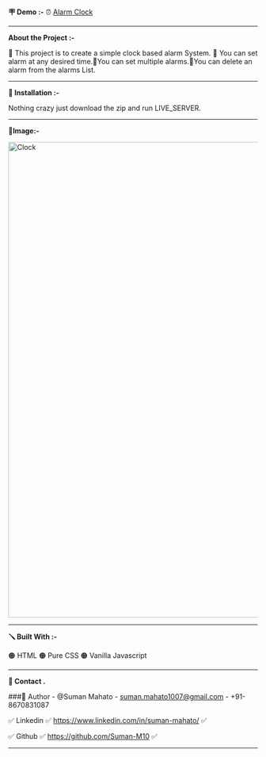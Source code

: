 **🪧 Demo :-** :alarm_clock: [Alarm Clock](https://suman-m10.github.io/AlarmClock/)
________________________________________________________________________________________________________________________________________________________________________________________
**About the Project :-**

🔴 This project is to create a simple clock based alarm System. 🔴 You can set alarm at any desired time.🔴You can set multiple alarms.🔴You can delete an alarm from the alarms List.
________________________________________________________________________________________________________________________________________________________________________________________
**📐 Installation :-**

Nothing crazy just download the zip and run LIVE_SERVER.  

____________________________________________________________
:night_with_stars:**Image:-**  

  <img width="960" alt="Clock" src="https://github.com/Suman-M10/AlarmClock/assets/144627888/60ac16f8-139b-4ec3-9626-13ef8f070153">  
  
________________________________________________________________________________________________________________________________________________________________________________________
**🪛 Built With :-**

🟠 HTML 🟠 Pure CSS 🟠 Vanilla Javascript
________________________________________________________________________________________________________________________________________________________________________________________
**🙎 Contact .**

###🔗 Author - @Suman Mahato - suman.mahato1007@gmail.com - +91-8670831087

✅ Linkedin ✅ https://www.linkedin.com/in/suman-mahato/ ✅  

✅ Github   ✅ https://github.com/Suman-M10              ✅
________________________________________________________________________________________________________________________________________________________________________________________
